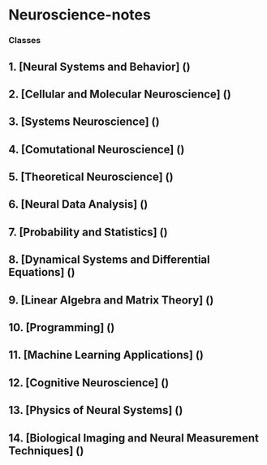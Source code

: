 # Neuroscience-notes
### Classes
## 1. [Neural Systems and Behavior] ()
## 2. [Cellular and Molecular Neuroscience] ()
## 3. [Systems Neuroscience] ()
## 4. [Comutational Neuroscience] ()
## 5. [Theoretical Neuroscience] ()
## 6. [Neural Data Analysis] ()
## 7. [Probability and Statistics] ()
## 8. [Dynamical Systems and Differential Equations] ()
## 9. [Linear Algebra and Matrix Theory] ()
## 10. [Programming] ()
## 11. [Machine Learning Applications] ()
## 12. [Cognitive Neuroscience] ()
## 13. [Physics of Neural Systems] ()
## 14. [Biological Imaging and Neural Measurement Techniques] ()

